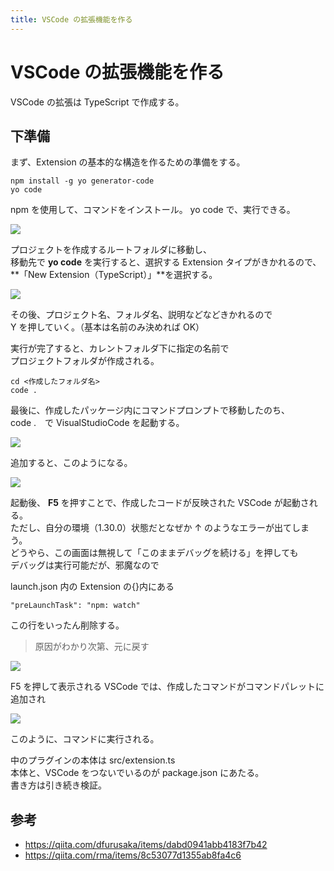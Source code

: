 ```yaml
---
title: VSCode の拡張機能を作る
---
```

# VSCode の拡張機能を作る

VSCode の拡張は TypeScript で作成する。

## 下準備

まず、Extension の基本的な構造を作るための準備をする。

```
npm install -g yo generator-code
yo code
```

npm を使用して、コマンドをインストール。
yo code で、実行できる。

![](https://gyazo.com/903242df85f1120f102a6537653d53b8.png)

プロジェクトを作成するルートフォルダに移動し、  
移動先で **yo code** を実行すると、選択する Extension タイプがきかれるので、  
**「New Extension（TypeScript）」**を選択する。

![](https://gyazo.com/4de97e4a9463b1e70dbf5aacca431747.png)

その後、プロジェクト名、フォルダ名、説明などなどきかれるので  
Y を押していく。（基本は名前のみ決めれば OK）

実行が完了すると、カレントフォルダ下に指定の名前で  
プロジェクトフォルダが作成される。

```
cd <作成したフォルダ名>
code .
```

最後に、作成したパッケージ内にコマンドプロンプトで移動したのち、  
code .　で VisualStudioCode を起動する。

![](https://gyazo.com/b79ac8fd1b3d0ce712058da2ebb3ac14.png)

追加すると、このようになる。

![](https://gyazo.com/b4a537803fd2db5263a3195e831c03f8.png)

起動後、 **F5** を押すことで、作成したコードが反映された VSCode が起動される。  
ただし、自分の環境（1.30.0）状態だとなぜか ↑ のようなエラーが出てしまう。  
どうやら、この画面は無視して「このままデバッグを続ける」を押しても  
デバッグは実行可能だが、邪魔なので

launch.json 内の Extension の{}内にある

```
"preLaunchTask": "npm: watch"
```

この行をいったん削除する。

> 原因がわかり次第、元に戻す

![](https://gyazo.com/e0a5b88c48ff1a7c277af5d392b36fd2.png)

F5 を押して表示される VSCode では、作成したコマンドがコマンドパレットに追加され

![](https://gyazo.com/70d436d0382b21ccc1e2c5aef36eca1f.png)

このように、コマンドに実行される。

中のプラグインの本体は src/extension.ts  
本体と、VSCode をつないでいるのが package.json にあたる。  
書き方は引き続き検証。

## 参考

- https://qiita.com/dfurusaka/items/dabd0941abb4183f7b42
- https://qiita.com/rma/items/8c53077d1355ab8fa4c6
